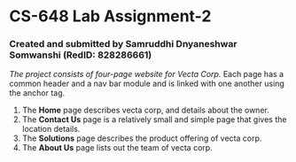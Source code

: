 # CS-648 Lab Assignment-2
### Created and submitted by Samruddhi Dnyaneshwar Somwanshi (RedID: 828286661)

*The project consists of four-page website for Vecta Corp.*
Each page has a common header and a nav bar module and is linked with one another using the anchor tag.
1) The __Home__ page describes vecta corp, and details about the owner.
2) The __Contact Us__ page is a relatively small and simple page that gives the location details.
3) The __Solutions__ page describes the product offering of vecta corp.
4) The __About Us__ page lists out the team of vecta corp.
